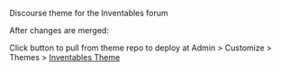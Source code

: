 Discourse theme for the Inventables forum

After changes are merged:

Click button to pull from theme repo to deploy
at Admin > Customize > Themes > [Inventables Theme](https://discuss.inventables.com/admin/customize/themes/13)


